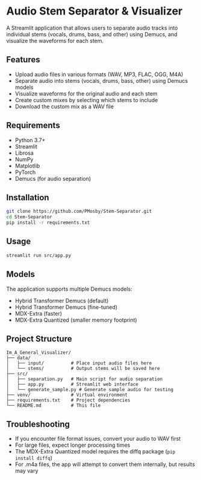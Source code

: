 # Audio Stem Separator & Visualizer

A Streamlit application that allows users to separate audio tracks into individual stems (vocals, drums, bass, and other) using Demucs, and visualize the waveforms for each stem.

## Features

- Upload audio files in various formats (WAV, MP3, FLAC, OGG, M4A)
- Separate audio into stems (vocals, drums, bass, other) using Demucs models
- Visualize waveforms for the original audio and each stem
- Create custom mixes by selecting which stems to include
- Download the custom mix as a WAV file

## Requirements

- Python 3.7+
- Streamlit
- Librosa
- NumPy
- Matplotlib
- PyTorch
- Demucs (for audio separation)

## Installation

```bash
git clone https://github.com/PMosby/Stem-Separator.git
cd Stem-Separator
pip install -r requirements.txt
```

## Usage

```bash
streamlit run src/app.py
```

## Models

The application supports multiple Demucs models:
- Hybrid Transformer Demucs (default)
- Hybrid Transformer Demucs (fine-tuned)
- MDX-Extra (faster)
- MDX-Extra Quantized (smaller memory footprint)

## Project Structure

```
Im_A_General_Visualizer/
├── data/
│   ├── input/          # Place input audio files here
│   └── stems/          # Output stems will be saved here
├── src/
│   ├── separation.py   # Main script for audio separation
│   ├── app.py          # Streamlit web interface
│   └── generate_sample.py # Generate sample audio for testing
├── venv/               # Virtual environment
├── requirements.txt    # Project dependencies
└── README.md           # This file
```

## Troubleshooting

- If you encounter file format issues, convert your audio to WAV first
- For large files, expect longer processing times
- The MDX-Extra Quantized model requires the diffq package (`pip install diffq`)
- For .m4a files, the app will attempt to convert them internally, but results may vary 